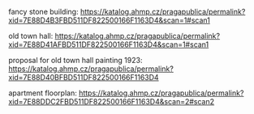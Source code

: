 fancy stone building: 
https://katalog.ahmp.cz/pragapublica/permalink?xid=7E88D4B3FBD511DF822500166F1163D4&scan=1#scan1

old town hall: https://katalog.ahmp.cz/pragapublica/permalink?xid=7E88D41AFBD511DF822500166F1163D4&scan=1#scan1

proposal for old town hall painting 1923: https://katalog.ahmp.cz/pragapublica/permalink?xid=7E88D40BFBD511DF822500166F1163D4

apartment floorplan: https://katalog.ahmp.cz/pragapublica/permalink?xid=7E88DDC2FBD511DF822500166F1163D4&scan=2#scan2

